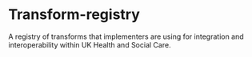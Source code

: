# Transform-registry
A registry of transforms that implementers are using for integration and interoperability within UK Health and Social Care.
